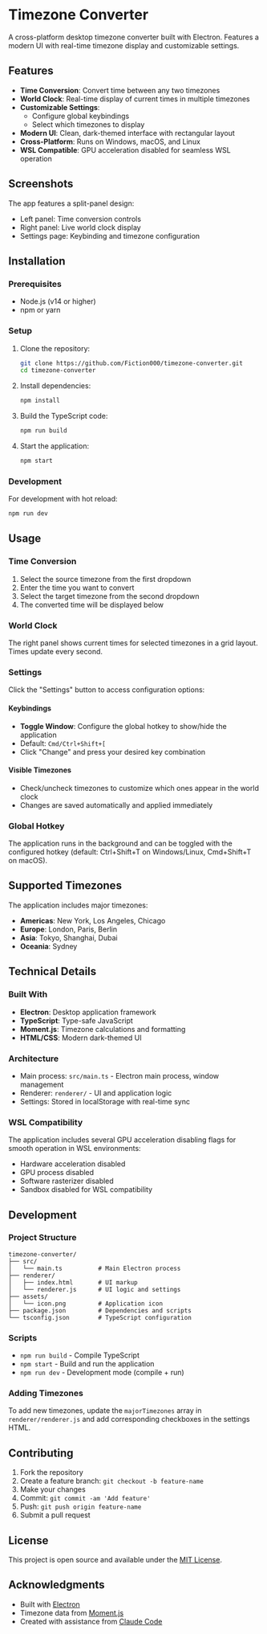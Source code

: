 # Timezone Converter

A cross-platform desktop timezone converter built with Electron. Features a modern UI with real-time timezone display and customizable settings.

## Features

- **Time Conversion**: Convert time between any two timezones
- **World Clock**: Real-time display of current times in multiple timezones
- **Customizable Settings**: 
  - Configure global keybindings
  - Select which timezones to display
- **Modern UI**: Clean, dark-themed interface with rectangular layout
- **Cross-Platform**: Runs on Windows, macOS, and Linux
- **WSL Compatible**: GPU acceleration disabled for seamless WSL operation

## Screenshots

The app features a split-panel design:
- Left panel: Time conversion controls
- Right panel: Live world clock display
- Settings page: Keybinding and timezone configuration

## Installation

### Prerequisites
- Node.js (v14 or higher)
- npm or yarn

### Setup
1. Clone the repository:
   ```bash
   git clone https://github.com/Fiction000/timezone-converter.git
   cd timezone-converter
   ```

2. Install dependencies:
   ```bash
   npm install
   ```

3. Build the TypeScript code:
   ```bash
   npm run build
   ```

4. Start the application:
   ```bash
   npm start
   ```

### Development
For development with hot reload:
```bash
npm run dev
```

## Usage

### Time Conversion
1. Select the source timezone from the first dropdown
2. Enter the time you want to convert
3. Select the target timezone from the second dropdown
4. The converted time will be displayed below

### World Clock
The right panel shows current times for selected timezones in a grid layout. Times update every second.

### Settings
Click the "Settings" button to access configuration options:

#### Keybindings
- **Toggle Window**: Configure the global hotkey to show/hide the application
- Default: `Cmd/Ctrl+Shift+[`
- Click "Change" and press your desired key combination

#### Visible Timezones
- Check/uncheck timezones to customize which ones appear in the world clock
- Changes are saved automatically and applied immediately

### Global Hotkey
The application runs in the background and can be toggled with the configured hotkey (default: Ctrl+Shift+T on Windows/Linux, Cmd+Shift+T on macOS).

## Supported Timezones

The application includes major timezones:
- **Americas**: New York, Los Angeles, Chicago
- **Europe**: London, Paris, Berlin  
- **Asia**: Tokyo, Shanghai, Dubai
- **Oceania**: Sydney

## Technical Details

### Built With
- **Electron**: Desktop application framework
- **TypeScript**: Type-safe JavaScript
- **Moment.js**: Timezone calculations and formatting
- **HTML/CSS**: Modern dark-themed UI

### Architecture
- Main process: `src/main.ts` - Electron main process, window management
- Renderer: `renderer/` - UI and application logic
- Settings: Stored in localStorage with real-time sync

### WSL Compatibility
The application includes several GPU acceleration disabling flags for smooth operation in WSL environments:
- Hardware acceleration disabled
- GPU process disabled
- Software rasterizer disabled
- Sandbox disabled for WSL compatibility

## Development

### Project Structure
```
timezone-converter/
├── src/
│   └── main.ts          # Main Electron process
├── renderer/
│   ├── index.html       # UI markup
│   └── renderer.js      # UI logic and settings
├── assets/
│   └── icon.png         # Application icon
├── package.json         # Dependencies and scripts
└── tsconfig.json        # TypeScript configuration
```

### Scripts
- `npm run build` - Compile TypeScript
- `npm start` - Build and run the application
- `npm run dev` - Development mode (compile + run)

### Adding Timezones
To add new timezones, update the `majorTimezones` array in `renderer/renderer.js` and add corresponding checkboxes in the settings HTML.

## Contributing

1. Fork the repository
2. Create a feature branch: `git checkout -b feature-name`
3. Make your changes
4. Commit: `git commit -am 'Add feature'`
5. Push: `git push origin feature-name`
6. Submit a pull request

## License

This project is open source and available under the [MIT License](LICENSE).

## Acknowledgments

- Built with [Electron](https://electronjs.org/)
- Timezone data from [Moment.js](https://momentjs.com/)
- Created with assistance from [Claude Code](https://claude.ai/code)